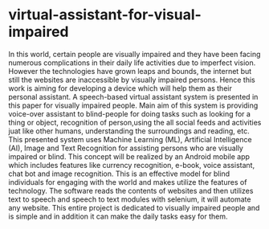 # virtual-assistant-for-visual-impaired
In this world, certain people are visually impaired and they have been facing numerous complications in their daily life activities due to imperfect vision. However the technologies have grown leaps and bounds, the internet but still the websites are inaccessible by visually impaired persons. Hence this work is aiming for developing a device which will help them as their personal assistant. A speech-based virtual assistant system is presented in this paper for visually impaired people. Main aim of this system is providing voice-over assistant to blind-people for doing tasks such as looking for a thing or object, recognition of person,using the all social feeds and activities juat like other humans, understanding the surroundings and reading, etc. This presented system uses Machine Learning (ML), Artificial Intelligence (AI), Image and Text Recognition for assisting persons who are visually impaired or blind. This concept will be realized by an Android mobile app which includes features like currency recognition, e-book, voice assistant, chat bot and image recognition. This is an effective model for blind individuals for engaging with the world and makes utilize the features of technology. The software reads the contents of websites and then utilizes text to speech and speech to text modules with selenium, it will automate any website. This entire project is dedicated to visually impaired people and is simple and in addition it can make the daily tasks easy for them.
